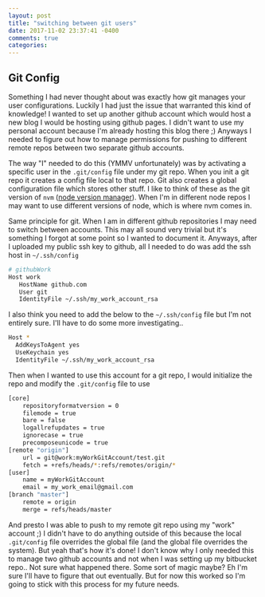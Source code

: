 ```yaml
---
layout: post
title: "switching between git users"
date: 2017-11-02 23:37:41 -0400
comments: true
categories: 
---
```


## Git Config

Something I had never thought about was exactly how git manages your user configurations.  Luckily I had just the issue that warranted this kind of knowledge!  I wanted to set up another github account which would host a new blog I would be hosting using github pages.  I didn't want to use my personal account because I'm already hosting this blog there ;)  Anyways I needed to figure out how to manage permissions for pushing to different remote repos between two separate github accounts.

<!--more-->

The way "I" needed to do this (YMMV unfortunately) was by activating a specific user in the `.git/config` file under my git repo.  When you init a git repo it creates a config file local to that repo.  Git also creates a global configuration file which stores other stuff.  I like to think of these as the git version of `nvm` ([node version manager](https://github.com/creationix/nvm)).  When I'm in different node repos I may want to use different versions of node, which is where nvm comes in.

Same principle for git.  When I am in different github repositories I may need to switch between accounts.  This may all sound very trivial but it's something I forgot at some point so I wanted to document it.  Anyways, after I uploaded my public ssh key to github, all I  needed to do was add the ssh host in `~/.ssh/config`

```bash
# githubWork
Host work
   HostName github.com
   User git
   IdentityFile ~/.ssh/my_work_account_rsa
``` 

I also think you need to add the below to the `~/.ssh/config` file but I'm not entirely sure.  I'll have to do some more investigating..

```bash
Host *
  AddKeysToAgent yes
  UseKeychain yes
  IdentityFile ~/.ssh/my_work_account_rsa
```

Then when I wanted to use this account for a git repo, I would initialize the repo and modify the `.git/config` file to use 

```bash
[core]
	repositoryformatversion = 0
	filemode = true
	bare = false
	logallrefupdates = true
	ignorecase = true
	precomposeunicode = true
[remote "origin"]
	url = git@work:myWorkGitAccount/test.git
	fetch = +refs/heads/*:refs/remotes/origin/*
[user]
	name = myWorkGitAccount
	email = my_work_email@gmail.com
[branch "master"]
	remote = origin
	merge = refs/heads/master
```

And presto I was able to push to my remote git repo using my "work" account ;)  I didn't have to do anything outside of this because the local `.git/config` file overrides the global file (and the global file overrides the system).  But yeah that's how it's done!  I don't know why I only needed this to manage two github accounts and not when I was setting up my bitbucket repo..  Not sure what happened there.  Some sort of magic maybe?  Eh I'm sure I'll have to figure that out eventually.  But for now this worked so I'm going to stick with this process for my future needs.
